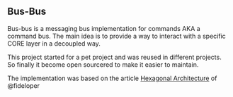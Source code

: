 Bus-Bus
-----

Bus-bus is a messaging bus implementation for commands AKA a command bus.
The main idea is to provide a way to interact with a specific CORE layer in a decoupled way.

This project started for a pet project and was reused in different projects.
So finally it become open sourcered to make it easier to maintain.

The implementation was based on the article [Hexagonal Architecture](fideloper.com/hexagonal-architecture) of @fideloper